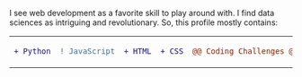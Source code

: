 
I see web development as a favorite skill to play around with. I find data sciences as intriguing and revolutionary.
So, this profile mostly contains:
<table>
<tr>
<td>
  
```diff
+ Python
```
</td>
<td>
  
```diff
! JavaScript
```
</td>
 <td>
  
```diff
+ HTML
```
</td>
 <td>
  
```diff
+ CSS
```
</td>
<td>
  
```diff
@@ Coding Challenges @@
```
</td>
</tr>
</table>
